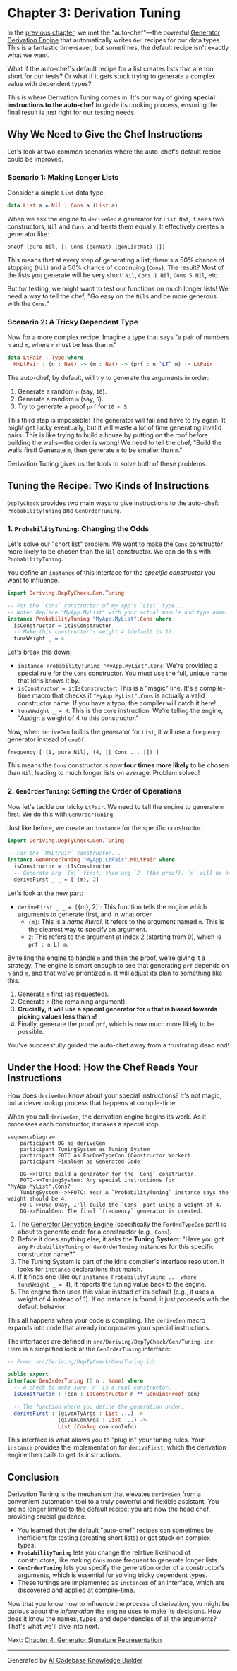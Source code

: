 # Chapter 3: Derivation Tuning

In the [previous chapter](02_generator_derivation_engine_.md), we met the "auto-chef"—the powerful [Generator Derivation Engine](02_generator_derivation_engine_.md) that automatically writes `Gen` recipes for our data types. This is a fantastic time-saver, but sometimes, the default recipe isn't exactly what we want.

What if the auto-chef's default recipe for a list creates lists that are too short for our tests? Or what if it gets stuck trying to generate a complex value with dependent types?

This is where Derivation Tuning comes in. It's our way of giving **special instructions to the auto-chef** to guide its cooking process, ensuring the final result is just right for our testing needs.

## Why We Need to Give the Chef Instructions

Let's look at two common scenarios where the auto-chef's default recipe could be improved.

### Scenario 1: Making Longer Lists

Consider a simple `List` data type.

```idris
data List a = Nil | Cons a (List a)
```

When we ask the engine to `deriveGen` a generator for `List Nat`, it sees two constructors, `Nil` and `Cons`, and treats them equally. It effectively creates a generator like:

`oneOf [pure Nil, [| Cons (genNat) (genListNat) |]]`

This means that at every step of generating a list, there's a 50% chance of stopping (`Nil`) and a 50% chance of continuing (`Cons`). The result? Most of the lists you generate will be very short: `Nil`, `Cons 1 Nil`, `Cons 5 Nil`, etc.

But for testing, we might want to test our functions on much longer lists! We need a way to tell the chef, "Go easy on the `Nil`s and be more generous with the `Cons`."

### Scenario 2: A Tricky Dependent Type

Now for a more complex recipe. Imagine a type that says "a pair of numbers `n` and `m`, where `n` must be less than `m`."

```idris
data LtPair : Type where
  MkLtPair : (n : Nat) -> (m : Nat) -> (prf : n `LT` m) -> LtPair
```

The auto-chef, by default, will try to generate the arguments in order:
1.  Generate a random `n` (say, `10`).
2.  Generate a random `m` (say, `5`).
3.  Try to generate a proof `prf` for `10 < 5`.

This third step is impossible! The generator will fail and have to try again. It might get lucky eventually, but it will waste a lot of time generating invalid pairs. This is like trying to build a house by putting on the roof before building the walls—the order is wrong! We need to tell the chef, "Build the walls first! Generate `m`, then generate `n` to be smaller than `m`."

Derivation Tuning gives us the tools to solve both of these problems.

## Tuning the Recipe: Two Kinds of Instructions

`DepTyCheck` provides two main ways to give instructions to the auto-chef: `ProbabilityTuning` and `GenOrderTuning`.

### 1. `ProbabilityTuning`: Changing the Odds

Let's solve our "short list" problem. We want to make the `Cons` constructor more likely to be chosen than the `Nil` constructor. We can do this with `ProbabilityTuning`.

You define an `instance` of this interface for the *specific constructor* you want to influence.

```idris
import Deriving.DepTyCheck.Gen.Tuning

-- For the `Cons` constructor of my app's `List` type...
-- Note: Replace "MyApp.MyList" with your actual module and type name.
instance ProbabilityTuning "MyApp.MyList".Cons where
  isConstructor = itIsConstructor
  -- Make this constructor's weight 4 (default is 1).
  tuneWeight _ = 4
```

Let's break this down:
-   `instance ProbabilityTuning "MyApp.MyList".Cons`: We're providing a special rule for the `Cons` constructor. You must use the full, unique name that Idris knows it by.
-   `isConstructor = itIsConstructor`: This is a "magic" line. It's a compile-time macro that checks if `"MyApp.MyList".Cons` is actually a valid constructor name. If you have a typo, the compiler will catch it here!
-   `tuneWeight _ = 4`: This is the core instruction. We're telling the engine, "Assign a weight of 4 to this constructor."

Now, when `deriveGen` builds the generator for `List`, it will use a `frequency` generator instead of `oneOf`:

`frequency [ (1, pure Nil), (4, [| Cons ... |]) ]`

This means the `Cons` constructor is now **four times more likely** to be chosen than `Nil`, leading to much longer lists on average. Problem solved!

### 2. `GenOrderTuning`: Setting the Order of Operations

Now let's tackle our tricky `LtPair`. We need to tell the engine to generate `m` first. We do this with `GenOrderTuning`.

Just like before, we create an `instance` for the specific constructor.

```idris
import Deriving.DepTyCheck.Gen.Tuning

-- For the `MkLtPair` constructor...
instance GenOrderTuning "MyApp.LtPair".MkLtPair where
  isConstructor = itIsConstructor
  -- Generate arg `{m}` first, then arg `2` (the proof). `n` will be handled later.
  deriveFirst _ _ = [`{m}, 2]
```

Let's look at the new part:
-   `deriveFirst _ _ = [`{m}, 2]`: This function tells the engine which arguments to generate first, and in what order.
    -   `{m}`: This is a *name literal*. It refers to the argument named `m`. This is the clearest way to specify an argument.
    -   `2`: This refers to the argument at index 2 (starting from 0), which is `prf : n `LT` m`.

By telling the engine to handle `m` and then the proof, we're giving it a strategy. The engine is smart enough to see that generating `prf` depends on `n` and `m`, and that we've prioritized `m`. It will adjust its plan to something like this:
1.  Generate `m` first (as requested).
2.  Generate `n` (the remaining argument).
3.  **Crucially, it will use a special generator for `n` that is biased towards picking values less than `m`!**
4.  Finally, generate the proof `prf`, which is now much more likely to be possible.

You've successfully guided the auto-chef away from a frustrating dead end!

## Under the Hood: How the Chef Reads Your Instructions

How does `deriveGen` know about your special instructions? It's not magic, but a clever lookup process that happens at compile-time.

When you call `deriveGen`, the derivation engine begins its work. As it processes each constructor, it makes a special stop.

```mermaid
sequenceDiagram
    participant DG as deriveGen
    participant TuningSystem as Tuning System
    participant FOTC as ForOneTypeCon (Constructor Worker)
    participant FinalGen as Generated Code

    DG->>FOTC: Build a generator for the `Cons` constructor.
    FOTC->>TuningSystem: Any special instructions for "MyApp.MyList".Cons?
    TuningSystem-->>FOTC: Yes! A `ProbabilityTuning` instance says the weight should be 4.
    FOTC->>DG: Okay, I'll build the `Cons` part using a weight of 4.
    DG->>FinalGen: The final `frequency` generator is created.
```

1.  The [Generator Derivation Engine](02_generator_derivation_engine_.md) (specifically the `ForOneTypeCon` part) is about to generate code for a constructor (e.g., `Cons`).
2.  Before it does anything else, it asks the **Tuning System**: "Have you got any `ProbabilityTuning` or `GenOrderTuning` instances for this specific constructor name?"
3.  The Tuning System is part of the Idris compiler's interface resolution. It looks for `instance` declarations that match.
4.  If it finds one (like our `instance ProbabilityTuning ... where tuneWeight _ = 4`), it reports the tuning value back to the engine.
5.  The engine then uses this value instead of its default (e.g., it uses a weight of 4 instead of 1). If no instance is found, it just proceeds with the default behavior.

This all happens when your code is compiling. The `deriveGen` macro expands into code that already incorporates your special instructions.

The interfaces are defined in `src/Deriving/DepTyCheck/Gen/Tuning.idr`. Here is a simplified look at the `GenOrderTuning` interface:

```idris
-- From: src/Deriving/DepTyCheck/Gen/Tuning.idr

public export
interface GenOrderTuning (0 n : Name) where
  -- A check to make sure `n` is a real constructor.
  isConstructor : (con : IsConstructor n ** GenuineProof con)

  -- The function where you define the generation order.
  deriveFirst : (givenTyArgs : List ...) ->
                (givenConArgs : List ...) ->
                List (ConArg con.conInfo)
```
This interface is what allows you to "plug in" your tuning rules. Your `instance` provides the implementation for `deriveFirst`, which the derivation engine then calls to get its instructions.

## Conclusion

Derivation Tuning is the mechanism that elevates `deriveGen` from a convenient automation tool to a truly powerful and flexible assistant. You are no longer limited to the default recipe; you are now the head chef, providing crucial guidance.

-   You learned that the default "auto-chef" recipes can sometimes be inefficient for testing (creating short lists) or get stuck on complex types.
-   **`ProbabilityTuning`** lets you change the relative likelihood of constructors, like making `Cons` more frequent to generate longer lists.
-   **`GenOrderTuning`** lets you specify the generation order of a constructor's arguments, which is essential for solving tricky dependent types.
-   These tunings are implemented as `instance`s of an interface, which are discovered and applied at compile-time.

Now that you know how to influence the *process* of derivation, you might be curious about the *information* the engine uses to make its decisions. How does it know the names, types, and dependencies of all the arguments? That's what we'll dive into next.

Next: [Chapter 4: Generator Signature Representation](04_generator_signature_representation_.md)

---

Generated by [AI Codebase Knowledge Builder](https://github.com/The-Pocket/Tutorial-Codebase-Knowledge)